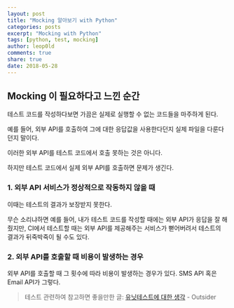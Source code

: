```yaml
---
layout: post
title: "Mocking 알아보기 with Python"
categories: posts
excerpt: "Mocking with Python"
tags: [python, test, mocking]
author: leop0ld
comments: true
share: true
date: 2018-05-28
---
```


## Mocking 이 필요하다고 느낀 순간

테스트 코드를 작성하다보면 가끔은 실제로 실행할 수 없는 코드들을 마주하게 된다.

예를 들어, 외부 API를 호출하여 그에 대한 응답값을 사용한다던지 실제 파일을 다룬다던지 말이다.

이러한 외부 API를 테스트 코드에서 호출 못하는 것은 아니다.

하지만 테스트 코드에서 실제 외부 API를 호출하면 문제가 생긴다.

### 1. 외부 API 서비스가 정상적으로 작동하지 않을 때

이때는 테스트의 결과가 보장받지 못한다. 

무슨 소리냐하면 예를 들어, 내가 테스트 코드를 작성할 때에는 외부 API가 응답을 잘 해줬지만, CI에서 테스트할 때는 외부 API를 제공해주는 서비스가 뻗어버려서 테스트의 결과가 뒤죽박죽이 될 수도 있다.

### 2. 외부 API를 호출할 때 비용이 발생하는 경우

외부 API를 호출할 때 그 횟수에 따라 비용이 발생하는 경우가 있다. SMS API 혹은 Email API가 그렇다.



> 테스트 관련하여 참고하면 좋을만한 글: [유닛테스트에 대한 생각](https://blog.outsider.ne.kr/1275) - Outsider
